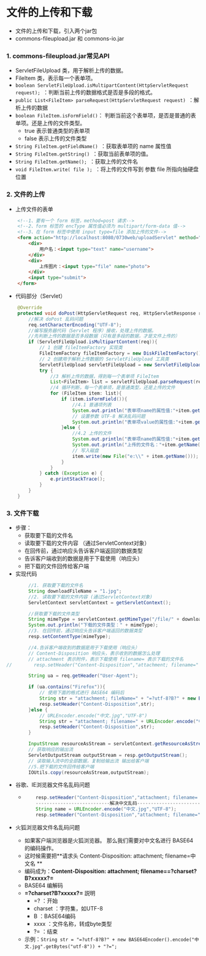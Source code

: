 # 文件的上传和下载

* 文件的上传和下载，引入两个jar包
* commons-fileupload.jar 和 commons-io.jar



### 1. commons-fileupload.jar常见API

* ServletFileUpload 类，用于解析上传的数据。 
* FileItem 类，表示每一个表单项。
* `boolean ServletFileUpload.isMultipartContent(HttpServletRequest request); `：判断当前上传的数据格式是否是多段的格式。
* `public List<FileItem> parseRequest(HttpServletRequest request) `：解析上传的数据
* `boolean FileItem.isFormField()`： 判断当前这个表单项，是否是普通的表单项。还是上传的文件类型。 
  * true 表示普通类型的表单项 
  * false 表示上传的文件类型
* `String FileItem.getFieldName() `：获取表单项的 name 属性值
* `String FileItem.getString() `：获取当前表单项的值。
* `String FileItem.getName(); `：获取上传的文件名
* `void FileItem.write( file ); `：将上传的文件写到 参数 file 所指向抽硬盘位置 



### 2. 文件的上传

* 上传文件的表单

```html
    <!--1、要有一个 form 标签，method=post 请求-->
    <!--2、form 标签的 encType 属性值必须为 multipart/form-data 值-->
    <!--3、在 form 标签中使用 input type=file 添加上传的文件-->
    <form action="http://localhost:8080/0730web/uploadServlet" method="post" encType="multipart/form-data">
        <div>
            用户名：<input type="text" name="username">
        </div>
        <div>
            上传图片：<input type="file" name="photo">
        </div>
        <input type="submit">
    </form>
```

* 代码部分（Servlet）

```java
    @Override
    protected void doPost(HttpServletRequest req, HttpServletResponse resp) throws ServletException, IOException {
        //解决 doPost 乱码问题
        req.setCharacterEncoding("UTF-8");
        //编写服务器代码（Servlet 程序）接收，处理上传的数据。
        //先判断上传的数据是否多段数据（只有是多段的数据，才是文件上传的）
        if (ServletFileUpload.isMultipartContent(req)){
            // 1 创建 fileItemFactory 实现类
            FileItemFactory fileItemFactory = new DiskFileItemFactory();
            // 2 创建用于解析上传数据的 ServletFileUpload 工具类
            ServletFileUpload servletFileUpload = new ServletFileUpload(fileItemFactory);
            try {
                //3 解析上传的数据，得到每一个表单项 FileItem
                List<FileItem> list = servletFileUpload.parseRequest(req);
                //4 循环判断，每一个表单项，是普通类型，还是上传的文件
                for (FileItem item: list){
                    if (item.isFormField()){
                        //4.1 普通项列表
                        System.out.println("表单项name的属性值:"+item.getFieldName());
                        // 设置参数 UTF-8 解决乱码问题
                        System.out.println("表单项value的属性值:"+item.getString("UTF-8"));
                    }else {
                        //4.2 上传的文件
                        System.out.println("表单项name的属性值:"+item.getFieldName());
                        System.out.println("上传的文件名："+item.getName());
                        // 写入磁盘
                        item.write(new File("e:\\" + item.getName()));
                    }
                }
            } catch (Exception e) {
                e.printStackTrace();
            }
        }
    }
```



### 3. 文件下载

* 步骤：
  * 获取要下载的文件名
  * 读取要下载的文件内容 （通过ServletContext对象）
  * 在回传前，通过响应头告诉客户端返回的数据类型
  * 告诉客户端收到的数据是用于下载使用（响应头）
  * 把下载的文件回传给客户端
* 实现代码

```java
		//1. 获取要下载的文件名
        String downloadFileName = "1.jpg";
        //2. 读取要下载的文件内容 (通过ServletContext对象)
        ServletContext servletContext = getServletContext();

        //获取要下载的文件类型
        String mimeType = servletContext.getMimeType("/file/" + downloadFileName);
        System.out.println("下载的文件类型：" + mimeType);
        //3. 在回传前，通过响应头告诉客户端返回的数据类型
        resp.setContentType(mimeType);

        //4.告诉客户端收到的数据是用于下载使用（响应头）
        // Content-Disposition 响应头，表示收到的数据怎么处理
        // attachment 表示附件，表示下载使用 filename= 表示下载的文件名
//        resp.setHeader("Content-Disposition","attachment; filename=" + downloadFileName);

        String ua = req.getHeader("User-Agent");

        if (ua.contains("Firefox")){
            // 使用下面的格式进行 BASE64 编码后
            String str = "attachment; fileName=" + "=?utf-8?B?" + new BASE64Encoder().encode("中文.jpg".getBytes("utf-8")) + "?=";
            resp.setHeader("Content-Disposition",str);
        }else {
            // URLEncoder.encode("中文.jpg","UTF-8")
            String str = "attachment; filename=" + URLEncoder.encode("中文.jpg","UTF-8");
            resp.setHeader("Content-Disposition",str);
        }

        InputStream resourceAsStream = servletContext.getResourceAsStream("/file/" + downloadFileName);
        // 获取响应的输出流
        ServletOutputStream outputStream = resp.getOutputStream();
        // 读取输入流中的全部数据，复制给输出流 输出给客户端
        //5.把下载的文件回传给客户端
        IOUtils.copy(resourceAsStream,outputStream);
```

* 谷歌、IE浏览器文件名乱码问题

  * ```java
        resp.setHeader("Content-Disposition","attachment; filename= one.jpg");
        ---------------------------解决中文乱码-------------------------------
    	String name = URLEncoder.encode("中文.jpg","UTF-8");
        resp.setHeader("Content-Disposition","attachment; filename=" + name);
    ```

* 火狐浏览器文件名乱码问题
  * 如果客户端浏览器是火狐浏览器。 那么我们需要对中文名进行 BASE64 的编码操作。
  * 这时候需要把**请求头 Content-Disposition: attachment; filename=中文名 **
  * 编码成为：**Content-Disposition: attachment; filename==?charset?B?xxxxx?=**
  *  BASE64 编解码
    * **=?charset?B?xxxxx?=** 説明
      * =? ：开始
      * charset ：字符集，如UTF-8
      * B ：BASE64编码
      * xxxx ：文件名称，转成byte类型
      * ?= ：结束
    * 示例：`String str = "=?utf-8?B?" + new BASE64Encoder().encode("中文.jpg".getBytes("utf-8")) + "?="; `